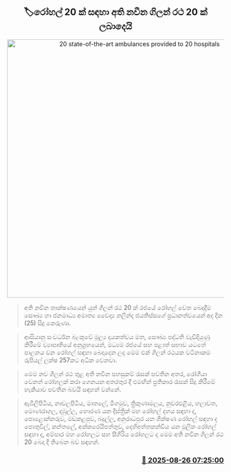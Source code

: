 <p align='center'><b><h2 align='center' title='20 state-of-the-art ambulances provided to 20 hospitals'>🏷රෝහල් 20 ක් සඳහා අති නවීන ගිලන් රථ 20 ක් ලබාදෙයි</h2></b></p>
<p align='center'><img src='https://helakuru.sgp1.cdn.digitaloceanspaces.com/esana/images/lib/nalinda-ambulance.jpg' width='600' alt='20 state-of-the-art ambulances provided to 20 hospitals'></p>

> අති නවීන තාක්ෂණයෙන් යුත් ගිලන් රථ 20 ක් රජයේ රෝහල් වෙත බෙදාදීම සෞඛ්‍ය හා ජනමාධ්‍ය අමාත්‍ය වෛද්‍ය නලින්ද ජයතිස්සගේ ප්‍රධානත්වයෙන් අද දින (25) සිදු කෙ‍රුණා‍.

> ආසියානු සංවර්ධන බැංකුවේ මූල්‍ය දායකත්වය මත, සෞඛ්‍ය පද්ධති වැඩිදියුණු කිරීමේ ව්‍යාපෘතියේ අනුග්‍රහයෙන්, මධ්‍යම රජයේ සහ පළාත් සභාව යටතේ පාලනය වන රෝ‍හල් සඳහා බෙදාදෙන ලද මෙම එක් ගිලන් රථයක වටිනාකම රුපියල් ලක්ෂ 257කට අධික වෙනවා.

> මෙම නව ගිලන් රථ තුළ අති නවීන පහසුකම් රැසක් පවතින අතර, රෝගීයා වෙනත් රෝහලක් කරා ගෙනයන අතරතුර දී එමඟින් ප්‍රතිකාර රැසක් සිදු කිරීමේ හැකියාව පවතින බවයි සඳහන් වන්නේ.

> ඇඹිලිපිටිය, නාවලපිටිය, මාතලේ, මීගමුව, ත්‍රිකුණාමලය, නුවරඑළිය, හලාවත, මොණරාගල, දඹුල්ල, හොරණ යන දිස්ත්‍රික් මහ රෝහල් දහය සඳහා ද, පොළොන්නරුව, මඩකළපුව, බදුල්ල, අනුරාධපුර යන ශික්ෂණ රෝහල් සඳහා ද පොතුවිල්, කන්තලේ, අක්කරෙයිපත්තුව, දෙහිඅත්තකන්ඩිය යන මූලික රෝහල් සඳහා ද, අම්පාර මහ රෝහලට සහ සීගිරිය රෝහලට ද මෙම අති නවීන ගිලන් රථ 20 බෙදා දී තිබෙන බව සඳහන්.



<h3 align='right'><a href='https://www.helakuru.lk/esana/p/113047/'>📅 2025-08-26 07:25:00</a></h3>
